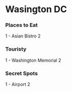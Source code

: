 # Wasington DC

### Places to Eat
1 - Asian Bistro
2

### Touristy
1 - Washington Memorial
2

### Secret Spots
1 - Airport
2
